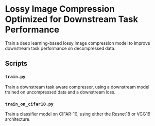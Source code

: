 # Lossy Image Compression Optimized for Downstream Task Performance

Train a deep learning-based lossy image compression model to improve downstream task performance on decompressed data.

## Scripts 
### `train.py`
Train a downstream task aware compressor, using a downstream model trained on uncompressed data and a downstream loss.

### `train_on_cifar10.py`
Train a classifier model on CIFAR-10, using either the Resnet18 or VGG16 architecture.

